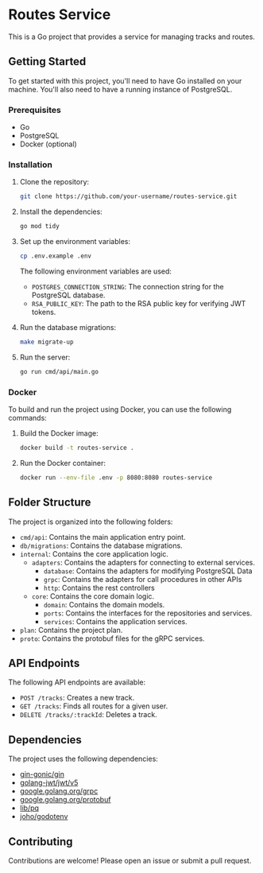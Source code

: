 # Routes Service

This is a Go project that provides a service for managing tracks and routes.

## Getting Started

To get started with this project, you'll need to have Go installed on your machine. You'll also need to have a running instance of PostgreSQL.

### Prerequisites

- Go
- PostgreSQL
- Docker (optional)

### Installation

1. Clone the repository:
   ```sh
   git clone https://github.com/your-username/routes-service.git
   ```
2. Install the dependencies:
   ```sh
   go mod tidy
   ```
3. Set up the environment variables:
   ```sh
   cp .env.example .env
   ```
   The following environment variables are used:
   - `POSTGRES_CONNECTION_STRING`: The connection string for the PostgreSQL database.
   - `RSA_PUBLIC_KEY`: The path to the RSA public key for verifying JWT tokens.

4. Run the database migrations:
   ```sh
   make migrate-up
   ```
5. Run the server:
   ```sh
   go run cmd/api/main.go
   ```

### Docker

To build and run the project using Docker, you can use the following commands:

1. Build the Docker image:
   ```sh
   docker build -t routes-service .
   ```
2. Run the Docker container:
   ```sh
   docker run --env-file .env -p 8080:8080 routes-service
   ```

## Folder Structure

The project is organized into the following folders:

- `cmd/api`: Contains the main application entry point.
- `db/migrations`: Contains the database migrations.
- `internal`: Contains the core application logic.
  - `adapters`: Contains the adapters for connecting to external services.
    - `database`: Contains the adapters for modifying PostgreSQL Data
    - `grpc`: Contains the adapters for call procedures in other APIs
    - `http`: Contains the rest controllers
  - `core`: Contains the core domain logic.
    - `domain`: Contains the domain models.
    - `ports`: Contains the interfaces for the repositories and services.
    - `services`: Contains the application services.
- `plan`: Contains the project plan.
- `proto`: Contains the protobuf files for the gRPC services.

## API Endpoints

The following API endpoints are available:

- `POST /tracks`: Creates a new track.
- `GET /tracks`: Finds all routes for a given user.
- `DELETE /tracks/:trackId`: Deletes a track.

## Dependencies

The project uses the following dependencies:

- [gin-gonic/gin](https://github.com/gin-gonic/gin)
- [golang-jwt/jwt/v5](https://github.com/golang-jwt/jwt)
- [google.golang.org/grpc](https://grpc.io/)
- [google.golang.org/protobuf](https://developers.google.com/protocol-buffers)
- [lib/pq](https://github.com/lib/pq)
- [joho/godotenv](https://github.com/joho/godotenv)

## Contributing

Contributions are welcome! Please open an issue or submit a pull request.
